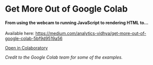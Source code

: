 # Get More Out of Google Colab
#### From using the webcam to running JavaScript to rendering HTML to…

Available here: https://medium.com/analytics-vidhya/get-more-out-of-google-colab-5bf9d9519a56

[Open in Colaboratory](https://colab.research.google.com/drive/1ybHEPTch9uOIToR8OzdefMAoMjI4a9Yc)

*Credit to the Google Colab team for some of the examples.*
